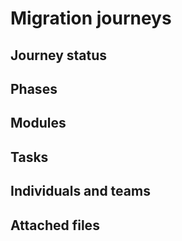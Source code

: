 # Migration journeys<a name="migration-journeys"></a>



## Journey status<a name="journey-status"></a>

## Phases<a name="phases"></a>

## Modules<a name="modules"></a>

## Tasks<a name="tasks"></a>

## Individuals and teams<a name="individuals-and-teams"></a>

## Attached files<a name="attached-files"></a>